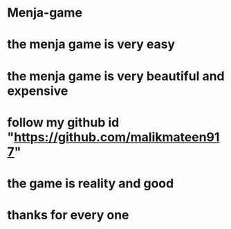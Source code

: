 # Menja-game
# the menja game is very easy
# the menja game is very beautiful and expensive
# follow my github id "https://github.com/malikmateen917"
# the game is reality and good
# thanks for every one
